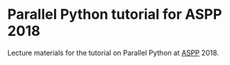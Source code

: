 # Parallel Python tutorial for ASPP 2018

Lecture materials for the tutorial on Parallel Python at
[ASPP](https://python.g-node.org/wiki/) 2018.
